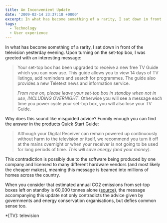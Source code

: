 ```yaml
---
title: An Inconvenient Update
date: '2009-02-14 23:37:18 +0000'
excerpt: In what has become something of a rarity, I sat down in front of the television yesterday evening. Upon turning on the set-top box, I was greeted with an interesting message.
tags:
  - Technology
  - User experience
---
```

In what has become something of a rarity, I sat down in front of the television yesterday evening. Upon turning on the set-top box, I was greeted with an interesting message:

> Your set-top box has been upgraded to receive a new free TV Guide which you can now use. This guide allows you to view 14 days of TV listings, add reminders and search for programmes. The guide also provides a new Teletext news and information service.
> 
> *From now on, please leave your set-top box in standby when not in use, INCLUDING OVERNIGHT*. Otherwise you will see a message each time you power cycle your set-top box, you will also lose your TV Guide.

Why does this sound like misguided advice? Funnily enough you can find the answer in the products Quick Start Guide:

> Although your Digital Receiver can remain powered up continuously without harm to the television or itself, we recommend you turn it off at the mains overnight or when your receiver is not going to be used for long periods of time. *This will save energy (and your money)*.

This contradiction is possibly due to the software being produced by one company and licensed to many different hardware vendors (and most likely the cheaper makes), meaning this message is beamed into millions of homes across the country.

When you consider that estimated annual CO2 emissions from set-top boxes left on standby is 60,000 tonnes alone ([source][1]), the message accompanying this update not only contradicts the advice given by governments and energy conservation organisations, but defies common sense too.

[1]: http://news.bbc.co.uk/1/hi/sci/tech/4620350.stm

*[TV]: television